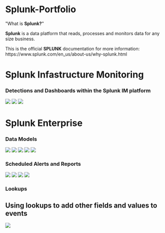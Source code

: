 # Splunk-Portfolio
<p>"What is <strong>Splunk?</strong>"</p>
<p><strong>Splunk</strong> is a data platform that reads, processes and monitors data for any size business.</p>
<p>This is the official <strong>SPLUNK</strong> documentation for more information: https://www.splunk.com/en_us/about-us/why-splunk.html</p>
<h1>Splunk Infastructure Monitoring</h1>
<p></p>
<h3>Detections and Dashboards within the Splunk IM platform</h3>
<img src="detections3.png">
<img src="detections2.png">
<img src="detections.png">
<p></p>
<p></p>
<h1> Splunk Enterprise</h1>
<h3>Data Models</h3>
  <p></p>
  <img src="datamd.png">
  <img src="datamd5.png">
  <img src="datamd4.png">
  <img src="datamd3.png">
  <img src="datamd2.png">
<p></p>
<p></p>
<h3>Scheduled Alerts and Reports</h3>
<img src="schalerts1.png">
<img src="schalerts2.png">
<img src="statproc2.png">
<img src="StatisticalProcessing1.png">
<br>
<h3>Lookups</h3>
<h2>Using lookups to add other fields and values to events</h2>
<img src="Lookups_Lesson _ Splunk.png">
<br>
